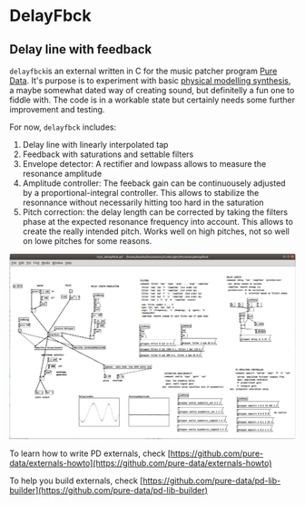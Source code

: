 # DelayFbck
## Delay line with feedback

`delayfbck`is an external written in C for the music patcher program [Pure Data](https://puredata.info/). It's purpose is to experiment with basic [physical modelling synthesis](https://ccrma.stanford.edu/~jos/pasp/), a maybe somewhat dated way of creating sound, but definitelly a fun one to fiddle with. The code is in a workable state but certainly needs some further improvement and testing. 

For now, `delayfbck` includes:

1. Delay line with linearly interpolated tap
2. Feedback with saturations and settable filters
3. Envelope detector: A rectifier and lowpass allows to measure the resonance amplitude
4. Amplitude controller: The feeback gain can be continuousely adjusted by a proportional-integral controller. This allows to stabilize the resonnance without necessarily hitting too hard in the saturation 
5. Pitch correction: the delay length can be corrected by taking the filters phase at the expected resonance frequency into account. This allows to create the really intended pitch. Works well on high pitches, not so well on lowe pitches for some reasons.

![](delayfbck-screenshot.png)

To learn how to write PD externals, check [https://github.com/pure-data/externals-howto](https://github.com/pure-data/externals-howto)

To help you build externals, check [https://github.com/pure-data/pd-lib-builder](https://github.com/pure-data/pd-lib-builder)

